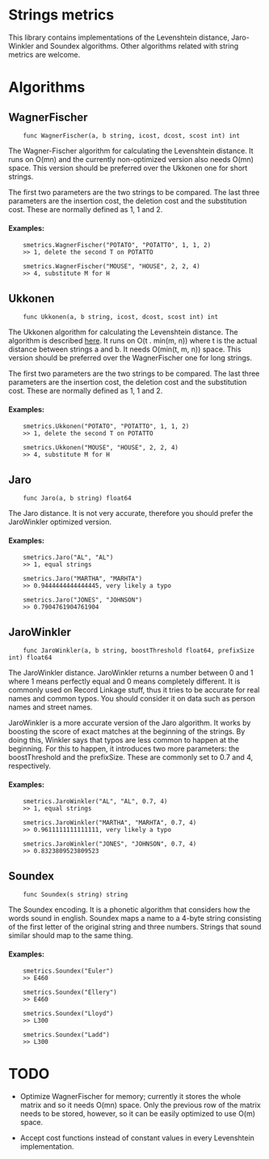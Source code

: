 # Strings metrics

This library contains implementations of the Levenshtein distance, Jaro-Winkler and Soundex algorithms. Other algorithms related with string metrics are welcome.

# Algorithms

## WagnerFischer

        func WagnerFischer(a, b string, icost, dcost, scost int) int

The Wagner-Fischer algorithm for calculating the Levenshtein distance. It runs on O(mn) and the currently non-optimized version also needs O(mn) space. This version should be preferred over the Ukkonen one for short strings.

The first two parameters are the two strings to be compared. The last three parameters are the insertion cost, the deletion cost and the substitution cost. These are normally defined as 1, 1 and 2.

#### Examples:

        smetrics.WagnerFischer("POTATO", "POTATTO", 1, 1, 2)
		>> 1, delete the second T on POTATTO

        smetrics.WagnerFischer("MOUSE", "HOUSE", 2, 2, 4)
		>> 4, substitute M for H

## Ukkonen

        func Ukkonen(a, b string, icost, dcost, scost int) int

The Ukkonen algorithm for calculating the Levenshtein distance. The algorithm is described [here](http://www.cs.helsinki.fi/u/ukkonen/InfCont85.PDF). It runs on O(t . min(m, n)) where t is the actual distance between strings a and b. It needs O(min(t, m, n)) space. This version should be preferred over the WagnerFischer one for long strings.

The first two parameters are the two strings to be compared. The last three parameters are the insertion cost, the deletion cost and the substitution cost. These are normally defined as 1, 1 and 2.

#### Examples:

        smetrics.Ukkonen("POTATO", "POTATTO", 1, 1, 2)
		>> 1, delete the second T on POTATTO

        smetrics.Ukkonen("MOUSE", "HOUSE", 2, 2, 4)
		>> 4, substitute M for H

## Jaro

        func Jaro(a, b string) float64

The Jaro distance. It is not very accurate, therefore you should prefer the JaroWinkler optimized version.

#### Examples:

        smetrics.Jaro("AL", "AL")
		>> 1, equal strings

        smetrics.Jaro("MARTHA", "MARHTA")
		>> 0.9444444444444445, very likely a typo

        smetrics.Jaro("JONES", "JOHNSON")
		>> 0.7904761904761904

## JaroWinkler

        func JaroWinkler(a, b string, boostThreshold float64, prefixSize int) float64

The JaroWinkler distance. JaroWinkler returns a number between 0 and 1 where 1 means perfectly equal and 0 means completely different. It is commonly used on Record Linkage stuff, thus it tries to be accurate for real names and common typos. You should consider it on data such as person names and street names.

JaroWinkler is a more accurate version of the Jaro algorithm. It works by boosting the score of exact matches at the beginning of the strings. By doing this, Winkler says that typos are less common to happen at the beginning. For this to happen, it introduces two more parameters: the boostThreshold and the prefixSize. These are commonly set to 0.7 and 4, respectively.

#### Examples:

        smetrics.JaroWinkler("AL", "AL", 0.7, 4)
		>> 1, equal strings

        smetrics.JaroWinkler("MARTHA", "MARHTA", 0.7, 4)
		>> 0.9611111111111111, very likely a typo

        smetrics.JaroWinkler("JONES", "JOHNSON", 0.7, 4)
		>> 0.8323809523809523

## Soundex

        func Soundex(s string) string

The Soundex encoding. It is a phonetic algorithm that considers how the words sound in english. Soundex maps a name to a 4-byte string consisting of the first letter of the original string and three numbers. Strings that sound similar should map to the same thing.

#### Examples:

        smetrics.Soundex("Euler")
		>> E460

        smetrics.Soundex("Ellery")
		>> E460

        smetrics.Soundex("Lloyd")
		>> L300

        smetrics.Soundex("Ladd")
		>> L300

# TODO

- Optimize WagnerFischer for memory; currently it stores the whole matrix and so it needs O(mn) space. Only the previous row of the matrix needs to be stored, however, so it can be easily optimized to use O(m) space.

- Accept cost functions instead of constant values in every Levenshtein implementation.
